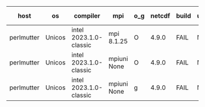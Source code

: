 

| host     | os       | compiler                              | mpi                      | o_g        | netcdf        | build       | u_pass          | u_fail          | s_pass            | s_fail            | e_pass             | e_fail             | nuopc_pass       | nuopc_fail       | artifacts link          |
|----------|----------|---------------------------------------|--------------------------|------------|---------------|-------------|-----------------|-----------------|-------------------|-------------------|--------------------|--------------------|------------------|------------------|-------------------------|
| perlmutter | Unicos | intel 2023.1.0-classic | mpi 8.1.25  | O | 4.9.0  | FAIL | None | None | None | None | None | None | None | None | <a href="https://github.com/esmf-org/esmf-test-artifacts/tree/7eec8f3b32b77b67a4bdb0bcf6f0ec7037d03b66/develop/intel/2023.1.0-classic/O/mpi/8.1.25" target="_blank">7eec8f3</a> | 
| perlmutter | Unicos | intel 2023.1.0-classic | mpiuni None  | O | 4.9.0  | FAIL | None | None | None | None | None | None | None | None | <a href="https://github.com/esmf-org/esmf-test-artifacts/tree/91024bd44f99d917395ab72fcfa44102d8217256/develop/intel/2023.1.0-classic/O/mpiuni/None" target="_blank">91024bd</a> | 
| perlmutter | Unicos | intel 2023.1.0-classic | mpiuni None  | g | 4.9.0  | FAIL | None | None | None | None | None | None | None | None | <a href="https://github.com/esmf-org/esmf-test-artifacts/tree/60aa003d563d49e5d774595a2daebb935a09c9b2/develop/intel/2023.1.0-classic/g/mpiuni/None" target="_blank">60aa003</a> | 
